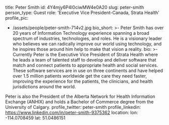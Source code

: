 title: Peter Smith
id: 4Y4mjy6P4I0ciwMW4e0A20
slug: peter-smith
person_type: Guest
role: 'Executive Vice President-Canada, Strata Health'
profile_pic:
  - /assets/people/peter-smith-714v2.jpg
bio_short: >-
  Peter Smith has over 20 years of Information Technology experience spanning a
  broad spectrum of industries, technologies, and roles. He is a visionary
  leader who believes we can radically improve our world using technology, and
  he inspires those around him help to make that vision a reality.
bio: >-
  Currently Peter is the Executive Vice President of Strata Health where he
  leads a team of talented staff to develop and deliver software that match and
  connect patients to appropriate health and social services. These software
  services are in use on three continents and have helped over 1.5 million
  patients worldwide get the care they need faster, improving the experience for
  the patients, the clinicians, and health jurisdictions around the world.


  Peter is also the President of the Alberta Network for Health Information
  Exchange (ANHIX) and holds a Bachelor of Commerce degree from the University
  of Calgary.
profile_twitter: peter-smith
profile_linkedin: https://www.linkedin.com/in/peter-smith-9375362
location:
  lon: -114.0708459
  lat: 51.0486151

